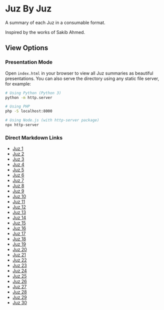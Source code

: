 # Juz By Juz

A summary of each Juz in a consumable format.

Inspired by the works of Sakib Ahmed.

## View Options

### Presentation Mode

Open `index.html` in your browser to view all Juz summaries as beautiful presentations. You can also serve the directory using any static file server, for example:

```bash
# Using Python (Python 3)
python -m http.server

# Using PHP
php -S localhost:8000

# Using Node.js (with http-server package)
npx http-server
```

### Direct Markdown Links

- [Juz 1](/data/Juz01.md)
- [Juz 2](/data/Juz02.md)
- [Juz 3](/data/Juz03.md)
- [Juz 4](/data/Juz04.md)
- [Juz 5](/data/Juz05.md)
- [Juz 6](/data/Juz06.md)
- [Juz 7](/data/Juz07.md)
- [Juz 8](/data/Juz08.md)
- [Juz 9](/data/Juz09.md)
- [Juz 10](/data/Juz10.md)
- [Juz 11](/data/Juz11.md)
- [Juz 12](/data/Juz12.md)
- [Juz 13](/data/Juz13.md)
- [Juz 14](/data/Juz14.md)
- [Juz 15](/data/Juz15.md)
- [Juz 16](/data/Juz16.md)
- [Juz 17](/data/Juz17.md)
- [Juz 18](/data/Juz18.md)
- [Juz 19](/data/Juz19.md)
- [Juz 20](/data/Juz20.md)
- [Juz 21](/data/Juz21.md)
- [Juz 22](/data/Juz22.md)
- [Juz 23](/data/Juz23.md)
- [Juz 24](/data/Juz24.md)
- [Juz 25](/data/Juz25.md)
- [Juz 26](/data/Juz26.md)
- [Juz 27](/data/Juz27.md)
- [Juz 28](/data/Juz28.md)
- [Juz 29](/data/Juz29.md)
- [Juz 30](/data/Juz30.md)
